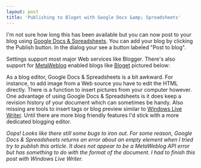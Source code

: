 ```yaml
---
layout: post  
title: 'Publishing to Bloget with Google Docs &amp; Spreadsheets'
---
```

I'm not sure how long this has been available but you can now post to your blog using [Google Docs & Spreadsheets](http://docs.google.com/). You can add your blog by clicking the Publish button. In the dialog your see a button labeled "Post to blog".  
  
Settings support most major Web services like Blogger. There's also support for [MetaWeblog](http://www.xmlrpc.com/metaWeblogApi) enabled blogs like [Bloget](/bloget) pictured below:  
  
As a blog editor, Google Docs & Spreadsheets is a bit awkward. For instance, to add image from a Web source you have to edit the HTML directly. There is a function to insert pictures from your computer however. One advantage of using Google Docs & Spreadsheets is it does keep a revision history of your document which can sometimes be handy. Also missing are tools to insert tags or blog preview similar to [Windows Live Writer](http://windowslivewriter.spaces.live.com/). Until there are more blog friendly features I'd stick with a more dedicated blogging editor.

_Oops! Looks like there still some bugs to iron out. For some reason, Google Docs & Spreadsheets returns an error about an empty element when I tried try to publish this article. It does not appear to be a MetaWeblog API error but has something to do with the format of the document. I had to finish this post with Windows Live Writer._
